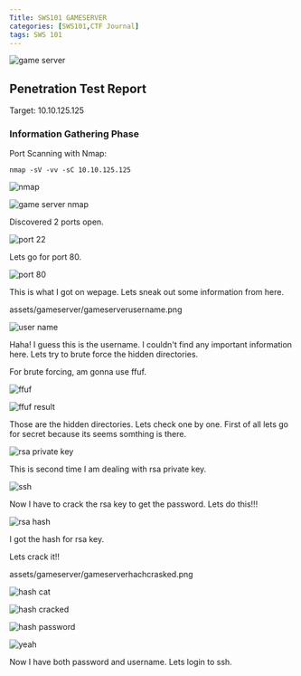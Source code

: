 ```yaml
---
Title: SWS101 GAMESERVER
categories: [SWS101,CTF Journal]
tags: SWS 101
---
```


![game server](../assets/gameserver/gameserver.jpeg)

## Penetration Test Report

Target: 10.10.125.125

### Information Gathering Phase

Port Scanning with Nmap:

    nmap -sV -vv -sC 10.10.125.125


![nmap](../assets/gameserver/gameserverport.png)

![game server nmap](../assets/gameserver/gameservernmap.png)

Discovered 2 ports open.

![port 22](../assets/gameserver/gameserverport22.png)

Lets go for port 80.

![port 80](../assets/gameserver/gameserverwebpage.png)

This is what I got on wepage. Lets sneak out some information from here.

assets/gameserver/gameserverusername.png

![user name](../assets/gameserver/gameserverusername.png)

Haha! I guess this is the username. I couldn't find any important information here. Lets try to brute force the hidden directories.

For brute forcing, am gonna use ffuf. 

![ffuf](../assets/gameserver/gameserverffuf.png)

![ffuf result](../assets/gameserver/gameserverffufresult.png)

Those are the hidden directories. Lets check one by one. First of all lets go for secret because its seems somthing is there.

![rsa private key](../assets/gameserver/gameserverrsakey.png)

This is second time I am dealing with rsa private key.

![ssh](../assets/gameserver/gameserverssh.png)

Now I have to crack the rsa key to get the password. Lets do this!!!

![rsa hash](../assets/gameserver/gameserverrsahash.png)

I got the hash for rsa key.

Lets crack it!!

assets/gameserver/gameserverhachcrasked.png

![hash cat](../assets/gameserver/gameserverhashcat.png)

![hash cracked](../assets/gameserver/gameserverhachcrasked.png)

![hash password](../assets/gameserver/gameserverhashpass.png)

![yeah](../assets/gameserver/gameserveryeah.gif)


Now I have both password and username. Lets login to ssh.



